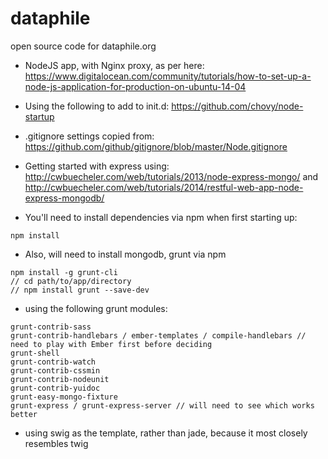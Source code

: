 # dataphile
open source code for dataphile.org

- NodeJS app, with Nginx proxy, as per here:
https://www.digitalocean.com/community/tutorials/how-to-set-up-a-node-js-application-for-production-on-ubuntu-14-04

- Using the following to add to init.d:
https://github.com/chovy/node-startup

- .gitignore settings copied from:
https://github.com/github/gitignore/blob/master/Node.gitignore

- Getting started with express using:
http://cwbuecheler.com/web/tutorials/2013/node-express-mongo/ and
http://cwbuecheler.com/web/tutorials/2014/restful-web-app-node-express-mongodb/

- You'll need to install dependencies via npm when first starting up:
```
npm install
```

- Also, will need to install mongodb, grunt via npm
```
npm install -g grunt-cli
// cd path/to/app/directory
// npm install grunt --save-dev
```

- using the following grunt modules:
```
grunt-contrib-sass
grunt-contrib-handlebars / ember-templates / compile-handlebars // need to play with Ember first before deciding
grunt-shell
grunt-contrib-watch
grunt-contrib-cssmin
grunt-contrib-nodeunit
grunt-contrib-yuidoc
grunt-easy-mongo-fixture
grunt-express / grunt-express-server // will need to see which works better
```

- using swig as the template, rather than jade, because it most closely resembles twig
